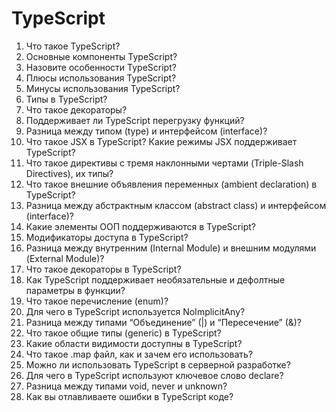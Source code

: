 # **TypeScript**
1. Что такое TypeScript?
2. Основные компоненты TypeScript?
3. Назовите особенности TypeScript?
4. Плюсы использования TypeScript?
5. Минусы использования TypeScript?
6. Типы в TypeScript?
7. Что такое декораторы?
8. Поддерживает ли TypeScript перегрузку функций?
9. Разница между типом (type) и интерфейсом (interface)?
10. Что такое JSX в TypeScript? Какие режимы JSX поддерживает TypeScript?
11. Что такое директивы с тремя наклонными чертами (Triple-Slash Directives), их типы?
12. Что такое внешние объявления переменных (ambient declaration) в TypeScript?
13. Разница между абстрактным классом (abstract class) и интерфейсом (interface)?
14. Какие элементы ООП поддерживаются в TypeScript?
15. Модификаторы доступа в TypeScript?
16. Разница между внутренним (Internal Module) и внешним модулями (External Module)?
17. Что такое декораторы в TypeScript?
18. Как TypeScript поддерживает необязательные и дефолтные параметры в функции?
19. Что такое перечисление (enum)?
20. Для чего в TypeScript используется NoImplicitAny?
21. Разница между типами “Объединение” (|) и “Пересечение” (&)?
22. Что такое общие типы (generic) в TypeScript?
23. Какие области видимости доступны в TypeScript?
24. Что такое .map файл, как и зачем его использовать?
25. Можно ли использовать TypeScript в серверной разработке?
26. Для чего в TypeScript используют ключевое слово declare?
27. Разница между типами void, never и unknown?
28. Как вы отлавливаете ошибки в TypeScript коде?